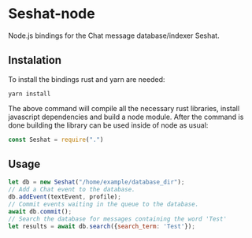 # Seshat-node

Node.js bindings for the Chat message database/indexer Seshat.

## Instalation

To install the bindings rust and yarn are needed:

    yarn install

The above command will compile all the necessary rust libraries, install
javascript dependencies and build a node module. After the command is done
building the library can be used inside of node as usual:

```javascript
const Seshat = require(".")
```

## Usage

```javascript
let db = new Seshat("/home/example/database_dir");
// Add a Chat event to the database.
db.addEvent(textEvent, profile);
// Commit events waiting in the queue to the database.
await db.commit();
// Search the database for messages containing the word 'Test'
let results = await db.search({search_term: 'Test'});
```
